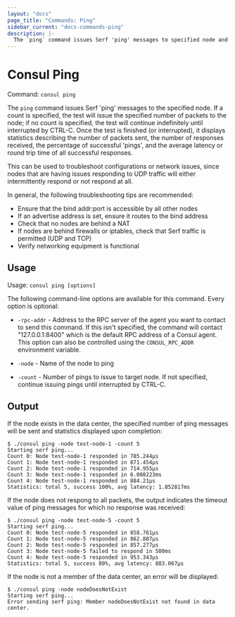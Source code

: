 ```yaml
---
layout: "docs"
page_title: "Commands: Ping"
sidebar_current: "docs-commands-ping"
description: |-
  The `ping` command issues Serf 'ping' messages to specified node and displays response statistics.
---
```


# Consul Ping

Command: `consul ping`

The `ping` command issues Serf 'ping' messages to the specified node.
If a count is specified, the test will issue the specified number of
packets to the node; if no count is specified, the test will continue
indefinitely until interrupted by CTRL-C.  Once the test is finished
(or interrupted), it displays statistics describing the number of
packets sent, the number of responses received, the percentage of
successful 'pings', and the average latency or round trip time of all
successful responses.

This can be used to troubleshoot configurations or network issues, since
nodes that are having issues responding to UDP traffic will either
intermittently respond or not respond at all.

In general, the following troubleshooting tips are recommended:

* Ensure that the bind addr:port is accessible by all other nodes
* If an advertise address is set, ensure it routes to the bind address
* Check that no nodes are behind a NAT
* If nodes are behind firewalls or iptables, check that Serf traffic is permitted (UDP and TCP)
* Verify networking equipment is functional

## Usage

Usage: `consul ping [options]`

The following command-line options are available for this command.
Every option is optional:

* `-rpc-addr` - Address to the RPC server of the agent you want to contact
  to send this command. If this isn't specified, the command will contact
  "127.0.0.1:8400" which is the default RPC address of a Consul
  agent. This option can also be controlled using the `CONSUL_RPC_ADDR`
  environment variable.

* `-node` - Name of the node to ping

* `-count` - Number of pings to issue to target node.  If not
  specified, continue issuing pings until interrupted by CTRL-C.

## Output

If the node exists in the data center, the specified number of ping
messages will be sent and statistics displayed upon completion:

```
$ ./consul ping -node test-node-1 -count 5
Starting serf ping...
Count 0: Node test-node-1 responded in 785.244µs
Count 1: Node test-node-1 responded in 871.454µs
Count 2: Node test-node-1 responded in 714.955µs
Count 3: Node test-node-1 responded in 6.008223ms
Count 4: Node test-node-1 responded in 884.21µs
Statistics: total 5, success 100%, avg latency: 1.852817ms
```

If the node does not respong to all packets, the output indicates the
timeout value of ping messages for which no response was received:

```
$ ./consul ping -node test-node-5 -count 5
Starting serf ping...
Count 0: Node test-node-5 responded in 858.761µs
Count 1: Node test-node-5 responded in 862.887µs
Count 2: Node test-node-5 responded in 857.277µs
Count 3: Node test-node-5 failed to respond in 500ms
Count 4: Node test-node-5 responded in 953.343µs
Statistics: total 5, success 80%, avg latency: 883.067µs
```

If the node is not a member of the data center, an error will be
displayed:

```
$ ./consul ping -node nodeDoesNotExist
Starting serf ping...
Error sending serf ping: Member nodeDoesNotExist not found in data center.
```
